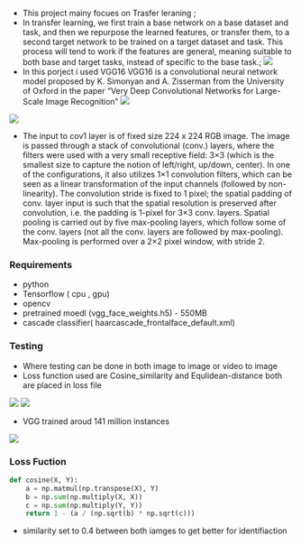 


- This project mainy focues on Trasfer leraning ;
- In transfer learning, we first train a base network on a base dataset and task, and then we repurpose the learned features, or transfer them, to a second target network to be trained on a target dataset and task. This process will tend to work if the features are general, meaning suitable to both base and target tasks, instead of specific to the base task.;
![](https://3qeqpr26caki16dnhd19sv6by6v-wpengine.netdna-ssl.com/wp-content/uploads/2017/09/Depiction-of-Inductive-Transfer.png)
- In this porject i used  VGG16
VGG16 is a convolutional neural network model proposed by K. Simonyan and A. Zisserman from the University of Oxford in the paper “Very Deep Convolutional Networks for Large-Scale Image Recognition”
![](https://neurohive.io/wp-content/uploads/2018/11/vgg16.png)

![](https://neurohive.io/wp-content/uploads/2018/11/vgg16-neural-network.jpg)

- The input to cov1 layer is of fixed size 224 x 224 RGB image. The image is passed through a stack of convolutional (conv.) layers, where the filters were used with a very small receptive field: 3×3 (which is the smallest size to capture the notion of left/right, up/down, center). In one of the configurations, it also utilizes 1×1 convolution filters, which can be seen as a linear transformation of the input channels (followed by non-linearity). The convolution stride is fixed to 1 pixel; the spatial padding of conv. layer input is such that the spatial resolution is preserved after convolution, i.e. the padding is 1-pixel for 3×3 conv. layers. Spatial pooling is carried out by five max-pooling layers, which follow some of the conv.  layers (not all the conv. layers are followed by max-pooling). Max-pooling is performed over a 2×2 pixel window, with stride 2.


### Requirements
- python
- Tensorflow ( cpu , gpu)
- opencv
- pretrained moedl (vgg_face_weights.h5) - 550MB
- cascade classifier( haarcascade_frontalface_default.xml)


### Testing

- Where testing can be done in both image to image or video to image
- Loss function used are Cosine_similarity and Equlidean-distance both are 
placed in loss file

![](https://i.ibb.co/JKRhw2R/snipping1.png)
![](https://i.ibb.co/Ny3scWs/snipping2.png)
- VGG trained aroud 141 million instances

![](https://i1.wp.com/sefiks.com/wp-content/uploads/2018/08/angelina-jolie-true-positive-v2.png?ssl=1)


### Loss Fuction
    
```python
def cosine(X, Y):
    a = np.matmul(np.transpose(X), Y)
    b = np.sum(np.multiply(X, X))
    c = np.sum(np.multiply(Y, Y))
    return 1 - (a / (np.sqrt(b) * np.sqrt(c)))
```
	

- similarity set to 0.4 between both iamges to get better for identifiaction




